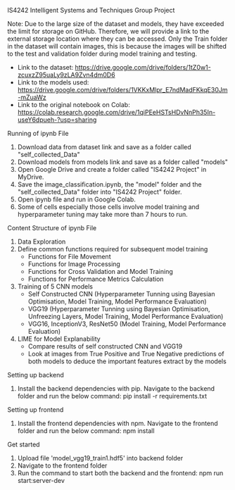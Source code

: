 IS4242 Intelligent Systems and Techniques Group Project

Note: Due to the large size of the dataset and models, they have exceeded the limit for storage on GitHub. Therefore, we will provide a link to the external storage location where they can be accessed. Only the Train folder in the dataset will contain images, this is because the images will be shifted to the test and validation folder during model training and testing. 
- Link to the dataset: https://drive.google.com/drive/folders/1tZ0w1-zcuxzZ95uaLy9zLA9Zvn4dm0D6
- Link to the models used: https://drive.google.com/drive/folders/1VKKxMlpr_E7ndMadFKkqE30Jm-mZuaWz
- Link to the original notebook on Colab: https://colab.research.google.com/drive/1qiPEeHSTsHDvNnPh35In-useY6dpueh-?usp=sharing
 

Running of ipynb File
1. Download data from dataset link and save as a folder called "self_collected_Data"
2. Download models from models link and save as a folder called "models"
3. Open Google Drive and create a folder called "IS4242 Project" in MyDrive.
4. Save the image_classification.ipynb, the "model" folder and the "self_collected_Data" folder into "IS4242 Project" folder.
5. Open ipynb file and run in Google Colab.
6. Some of cells especially those cells involve model training and hyperparameter tuning may take more than 7 hours to run.


Content Structure of ipynb File
1. Data Exploration
2. Define common functions required for subsequent model training
   - Functions for File Movement
   - Functions for Image Processing
   - Functions for Cross Validation and Model Training
   - Functions for Performance Metrics Calculation
3. Training of 5 CNN models 
   - Self Constructed CNN (Hyperparameter Tunning using Bayesian Optimisation, Model Training, Model Performance Evaluation)
   - VGG19 (Hyperparameter Tunning using Bayesian Optimisation, Unfreezing Layers, Model Training, Model Performance Evaluation) 
   - VGG16, InceptionV3, ResNet50 (Model Training, Model Performance Evaluation) 
4. LIME for Model Explanability
   - Compare results of self constructed CNN and VGG19
   - Look at images from True Positive and True Negative predictions of both models to deduce the important features extract by the models



Setting up backend
1. Install the backend dependencies with pip. Navigate to the backend folder and run the below command:
pip install -r requirements.txt

Setting up frontend
1. Install the frontend dependencies with npm. Navigate to the frontend folder and run the below command:
npm install

Get started
1. Upload file 'model_vgg19_train1.hdf5' into backend folder
1. Navigate to the frontend folder
2. Run the command to start both the backend and the frontend:
npm run start:server-dev

